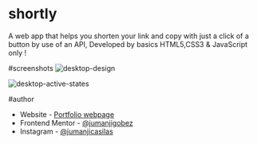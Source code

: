 # shortly
A web app that helps you shorten your link and copy with just a click of a button by use of an API, Developed by basics HTML5,CSS3 & JavaScript only !

#screenshots
![desktop-design](https://user-images.githubusercontent.com/73429193/190891501-73c21866-7e23-4aa0-a94a-18b59d53d315.jpg)

![desktop-active-states](https://user-images.githubusercontent.com/73429193/190891510-914fd3eb-99d0-49bc-98d1-ec39b541821c.jpg)

#author
- Website - [Portfolio webpage](https://www.jumanjigobez.github.io/personal_portfolio)
- Frontend Mentor - [@jumanjigobez](https://www.frontendmentor.io/profile/Jumanjigobez)
- Instagram - [@jumanjicasilas](https://www.instagram.com/jumanjigobez)



